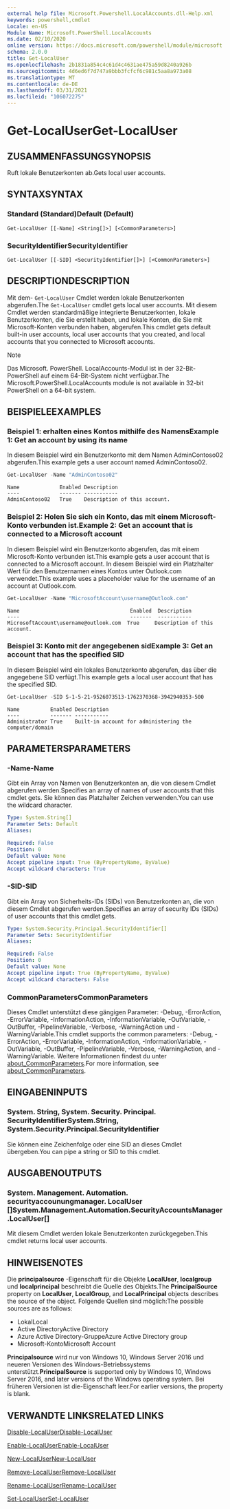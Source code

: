 ```yaml
---
external help file: Microsoft.Powershell.LocalAccounts.dll-Help.xml
keywords: powershell,cmdlet
Locale: en-US
Module Name: Microsoft.PowerShell.LocalAccounts
ms.date: 02/10/2020
online version: https://docs.microsoft.com/powershell/module/microsoft.powershell.localaccounts/get-localuser?view=powershell-5.1&WT.mc_id=ps-gethelp
schema: 2.0.0
title: Get-LocalUser
ms.openlocfilehash: 2b1831a854c4c61d4c4631ae475a59d8240a926b
ms.sourcegitcommit: 4d6ed6f7d747a9bbb3fcfcf6c981c5aa8a973a08
ms.translationtype: MT
ms.contentlocale: de-DE
ms.lasthandoff: 03/31/2021
ms.locfileid: "106072275"
---
```

# <span data-ttu-id="4bae5-103">Get-LocalUser</span><span class="sxs-lookup"><span data-stu-id="4bae5-103">Get-LocalUser</span></span>

## <span data-ttu-id="4bae5-104">ZUSAMMENFASSUNG</span><span class="sxs-lookup"><span data-stu-id="4bae5-104">SYNOPSIS</span></span>
<span data-ttu-id="4bae5-105">Ruft lokale Benutzerkonten ab.</span><span class="sxs-lookup"><span data-stu-id="4bae5-105">Gets local user accounts.</span></span>

## <span data-ttu-id="4bae5-106">SYNTAX</span><span class="sxs-lookup"><span data-stu-id="4bae5-106">SYNTAX</span></span>

### <span data-ttu-id="4bae5-107">Standard (Standard)</span><span class="sxs-lookup"><span data-stu-id="4bae5-107">Default (Default)</span></span>

```
Get-LocalUser [[-Name] <String[]>] [<CommonParameters>]
```

### <span data-ttu-id="4bae5-108">SecurityIdentifier</span><span class="sxs-lookup"><span data-stu-id="4bae5-108">SecurityIdentifier</span></span>

```
Get-LocalUser [[-SID] <SecurityIdentifier[]>] [<CommonParameters>]
```

## <span data-ttu-id="4bae5-109">DESCRIPTION</span><span class="sxs-lookup"><span data-stu-id="4bae5-109">DESCRIPTION</span></span>

<span data-ttu-id="4bae5-110">Mit dem- `Get-LocalUser` Cmdlet werden lokale Benutzerkonten abgerufen.</span><span class="sxs-lookup"><span data-stu-id="4bae5-110">The `Get-LocalUser` cmdlet gets local user accounts.</span></span> <span data-ttu-id="4bae5-111">Mit diesem Cmdlet werden standardmäßige integrierte Benutzerkonten, lokale Benutzerkonten, die Sie erstellt haben, und lokale Konten, die Sie mit Microsoft-Konten verbunden haben, abgerufen.</span><span class="sxs-lookup"><span data-stu-id="4bae5-111">This cmdlet gets default built-in user accounts, local user accounts that you created, and local accounts that you connected to Microsoft accounts.</span></span>

> [!NOTE]
> <span data-ttu-id="4bae5-112">Das Microsoft. PowerShell. LocalAccounts-Modul ist in der 32-Bit-PowerShell auf einem 64-Bit-System nicht verfügbar.</span><span class="sxs-lookup"><span data-stu-id="4bae5-112">The Microsoft.PowerShell.LocalAccounts module is not available in 32-bit PowerShell on a 64-bit system.</span></span>

## <span data-ttu-id="4bae5-113">BEISPIELE</span><span class="sxs-lookup"><span data-stu-id="4bae5-113">EXAMPLES</span></span>

### <span data-ttu-id="4bae5-114">Beispiel 1: erhalten eines Kontos mithilfe des Namens</span><span class="sxs-lookup"><span data-stu-id="4bae5-114">Example 1: Get an account by using its name</span></span>

<span data-ttu-id="4bae5-115">In diesem Beispiel wird ein Benutzerkonto mit dem Namen AdminContoso02 abgerufen.</span><span class="sxs-lookup"><span data-stu-id="4bae5-115">This example gets a user account named AdminContoso02.</span></span>

```powershell
Get-LocalUser -Name "AdminContoso02"
```

```Output
Name             Enabled Description
----             ------- -----------
AdminContoso02   True    Description of this account.
```

### <span data-ttu-id="4bae5-116">Beispiel 2: Holen Sie sich ein Konto, das mit einem Microsoft-Konto verbunden ist.</span><span class="sxs-lookup"><span data-stu-id="4bae5-116">Example 2: Get an account that is connected to a Microsoft account</span></span>

<span data-ttu-id="4bae5-117">In diesem Beispiel wird ein Benutzerkonto abgerufen, das mit einem Microsoft-Konto verbunden ist.</span><span class="sxs-lookup"><span data-stu-id="4bae5-117">This example gets a user account that is connected to a Microsoft account.</span></span> <span data-ttu-id="4bae5-118">In diesem Beispiel wird ein Platzhalter Wert für den Benutzernamen eines Kontos unter Outlook.com verwendet.</span><span class="sxs-lookup"><span data-stu-id="4bae5-118">This example uses a placeholder value for the username of an account at Outlook.com.</span></span>

```powershell
Get-LocalUser -Name "MicrosoftAccount\username@Outlook.com"
```

```Output
Name                                    Enabled  Description
----                                    -------  -----------
MicrosoftAccount\username@outlook.com  True     Description of this account.
```

### <span data-ttu-id="4bae5-119">Beispiel 3: Konto mit der angegebenen sid</span><span class="sxs-lookup"><span data-stu-id="4bae5-119">Example 3: Get an account that has the specified SID</span></span>

<span data-ttu-id="4bae5-120">In diesem Beispiel wird ein lokales Benutzerkonto abgerufen, das über die angegebene SID verfügt.</span><span class="sxs-lookup"><span data-stu-id="4bae5-120">This example gets a local user account that has the specified SID.</span></span>

```powershell
Get-LocalUser -SID S-1-5-21-9526073513-1762370368-3942940353-500
```

```Output
Name          Enabled Description
----          ------- -----------
Administrator True    Built-in account for administering the computer/domain
```

## <span data-ttu-id="4bae5-121">PARAMETERS</span><span class="sxs-lookup"><span data-stu-id="4bae5-121">PARAMETERS</span></span>

### <span data-ttu-id="4bae5-122">-Name</span><span class="sxs-lookup"><span data-stu-id="4bae5-122">-Name</span></span>

<span data-ttu-id="4bae5-123">Gibt ein Array von Namen von Benutzerkonten an, die von diesem Cmdlet abgerufen werden.</span><span class="sxs-lookup"><span data-stu-id="4bae5-123">Specifies an array of names of user accounts that this cmdlet gets.</span></span> <span data-ttu-id="4bae5-124">Sie können das Platzhalter Zeichen verwenden.</span><span class="sxs-lookup"><span data-stu-id="4bae5-124">You can use the wildcard character.</span></span>

```yaml
Type: System.String[]
Parameter Sets: Default
Aliases:

Required: False
Position: 0
Default value: None
Accept pipeline input: True (ByPropertyName, ByValue)
Accept wildcard characters: True
```

### <span data-ttu-id="4bae5-125">-SID</span><span class="sxs-lookup"><span data-stu-id="4bae5-125">-SID</span></span>

<span data-ttu-id="4bae5-126">Gibt ein Array von Sicherheits-IDs (SIDs) von Benutzerkonten an, die von diesem Cmdlet abgerufen werden.</span><span class="sxs-lookup"><span data-stu-id="4bae5-126">Specifies an array of security IDs (SIDs) of user accounts that this cmdlet gets.</span></span>

```yaml
Type: System.Security.Principal.SecurityIdentifier[]
Parameter Sets: SecurityIdentifier
Aliases:

Required: False
Position: 0
Default value: None
Accept pipeline input: True (ByPropertyName, ByValue)
Accept wildcard characters: False
```

### <span data-ttu-id="4bae5-127">CommonParameters</span><span class="sxs-lookup"><span data-stu-id="4bae5-127">CommonParameters</span></span>

<span data-ttu-id="4bae5-128">Dieses Cmdlet unterstützt diese gängigen Parameter: -Debug, -ErrorAction, -ErrorVariable, -InformationAction, -InformationVariable, -OutVariable, -OutBuffer, -PipelineVariable, -Verbose, -WarningAction und -WarningVariable.</span><span class="sxs-lookup"><span data-stu-id="4bae5-128">This cmdlet supports the common parameters: -Debug, -ErrorAction, -ErrorVariable, -InformationAction, -InformationVariable, -OutVariable, -OutBuffer, -PipelineVariable, -Verbose, -WarningAction, and -WarningVariable.</span></span> <span data-ttu-id="4bae5-129">Weitere Informationen findest du unter [about_CommonParameters](https://go.microsoft.com/fwlink/?LinkID=113216).</span><span class="sxs-lookup"><span data-stu-id="4bae5-129">For more information, see [about_CommonParameters](https://go.microsoft.com/fwlink/?LinkID=113216).</span></span>

## <span data-ttu-id="4bae5-130">EINGABEN</span><span class="sxs-lookup"><span data-stu-id="4bae5-130">INPUTS</span></span>

### <span data-ttu-id="4bae5-131">System. String, System. Security. Principal. SecurityIdentifier</span><span class="sxs-lookup"><span data-stu-id="4bae5-131">System.String, System.Security.Principal.SecurityIdentifier</span></span>

<span data-ttu-id="4bae5-132">Sie können eine Zeichenfolge oder eine SID an dieses Cmdlet übergeben.</span><span class="sxs-lookup"><span data-stu-id="4bae5-132">You can pipe a string or SID to this cmdlet.</span></span>

## <span data-ttu-id="4bae5-133">AUSGABEN</span><span class="sxs-lookup"><span data-stu-id="4bae5-133">OUTPUTS</span></span>

### <span data-ttu-id="4bae5-134">System. Management. Automation. securityaccounungmanager. LocalUser []</span><span class="sxs-lookup"><span data-stu-id="4bae5-134">System.Management.Automation.SecurityAccountsManager.LocalUser[]</span></span>

<span data-ttu-id="4bae5-135">Mit diesem Cmdlet werden lokale Benutzerkonten zurückgegeben.</span><span class="sxs-lookup"><span data-stu-id="4bae5-135">This cmdlet returns local user accounts.</span></span>

## <span data-ttu-id="4bae5-136">HINWEISE</span><span class="sxs-lookup"><span data-stu-id="4bae5-136">NOTES</span></span>

<span data-ttu-id="4bae5-137">Die **principalsource** -Eigenschaft für die Objekte **LocalUser**, **localgroup** und **localprincipal** beschreibt die Quelle des Objekts.</span><span class="sxs-lookup"><span data-stu-id="4bae5-137">The **PrincipalSource** property on **LocalUser**, **LocalGroup**, and **LocalPrincipal** objects describes the source of the object.</span></span> <span data-ttu-id="4bae5-138">Folgende Quellen sind möglich:</span><span class="sxs-lookup"><span data-stu-id="4bae5-138">The possible sources are as follows:</span></span>

- <span data-ttu-id="4bae5-139">Lokal</span><span class="sxs-lookup"><span data-stu-id="4bae5-139">Local</span></span>
- <span data-ttu-id="4bae5-140">Active Directory</span><span class="sxs-lookup"><span data-stu-id="4bae5-140">Active Directory</span></span>
- <span data-ttu-id="4bae5-141">Azure Active Directory-Gruppe</span><span class="sxs-lookup"><span data-stu-id="4bae5-141">Azure Active Directory group</span></span>
- <span data-ttu-id="4bae5-142">Microsoft-Konto</span><span class="sxs-lookup"><span data-stu-id="4bae5-142">Microsoft Account</span></span>

<span data-ttu-id="4bae5-143">**Principalsource** wird nur von Windows 10, Windows Server 2016 und neueren Versionen des Windows-Betriebssystems unterstützt.</span><span class="sxs-lookup"><span data-stu-id="4bae5-143">**PrincipalSource** is supported only by Windows 10, Windows Server 2016, and later versions of the Windows operating system.</span></span> <span data-ttu-id="4bae5-144">Bei früheren Versionen ist die-Eigenschaft leer.</span><span class="sxs-lookup"><span data-stu-id="4bae5-144">For earlier versions, the property is blank.</span></span>

## <span data-ttu-id="4bae5-145">VERWANDTE LINKS</span><span class="sxs-lookup"><span data-stu-id="4bae5-145">RELATED LINKS</span></span>

[<span data-ttu-id="4bae5-146">Disable-LocalUser</span><span class="sxs-lookup"><span data-stu-id="4bae5-146">Disable-LocalUser</span></span>](Disable-LocalUser.md)

[<span data-ttu-id="4bae5-147">Enable-LocalUser</span><span class="sxs-lookup"><span data-stu-id="4bae5-147">Enable-LocalUser</span></span>](Enable-LocalUser.md)

[<span data-ttu-id="4bae5-148">New-LocalUser</span><span class="sxs-lookup"><span data-stu-id="4bae5-148">New-LocalUser</span></span>](New-LocalUser.md)

[<span data-ttu-id="4bae5-149">Remove-LocalUser</span><span class="sxs-lookup"><span data-stu-id="4bae5-149">Remove-LocalUser</span></span>](Remove-LocalUser.md)

[<span data-ttu-id="4bae5-150">Rename-LocalUser</span><span class="sxs-lookup"><span data-stu-id="4bae5-150">Rename-LocalUser</span></span>](Rename-LocalUser.md)

[<span data-ttu-id="4bae5-151">Set-LocalUser</span><span class="sxs-lookup"><span data-stu-id="4bae5-151">Set-LocalUser</span></span>](Set-LocalUser.md)
